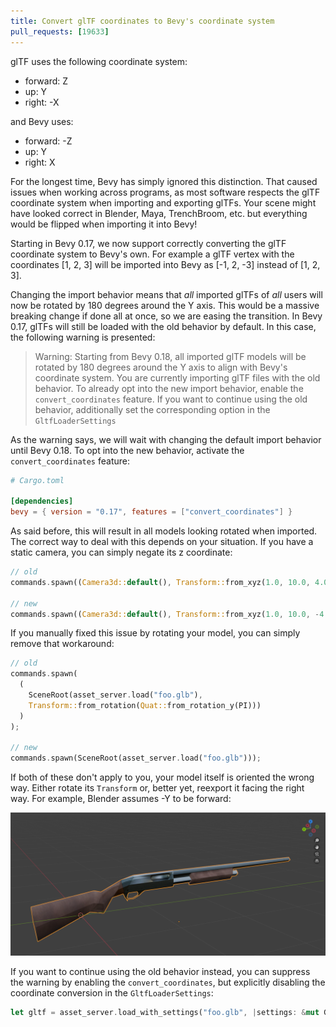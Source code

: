 ```yaml
---
title: Convert glTF coordinates to Bevy's coordinate system
pull_requests: [19633]
---
```


glTF uses the following coordinate system:

- forward: Z
- up: Y
- right: -X

and Bevy uses:

- forward: -Z
- up: Y
- right: X

For the longest time, Bevy has simply ignored this distinction. That caused issues when working across programs, as most software respects the
glTF coordinate system when importing and exporting glTFs. Your scene might have looked correct in Blender, Maya, TrenchBroom, etc. but everything would be flipped when importing it into Bevy!

Starting in Bevy 0.17, we now support correctly converting the glTF coordinate system to Bevy's own.
For example a glTF vertex with the coordinates [1, 2, 3] will be imported into Bevy as [-1, 2, -3] instead of [1, 2, 3].

Changing the import behavior means that *all* imported glTFs of *all* users will now be rotated by 180 degrees around the Y axis.
This would be a massive breaking change if done all at once, so we are easing the transition. In Bevy 0.17, glTFs will still be loaded with
the old behavior by default. In this case, the following warning is presented:
> Warning: Starting from Bevy 0.18, all imported glTF models will be rotated by 180 degrees around the Y axis to align with Bevy's coordinate system.
> You are currently importing glTF files with the old behavior. To already opt into the new import behavior, enable the `convert_coordinates` feature.
> If you want to continue using the old behavior, additionally set the corresponding option in the `GltfLoaderSettings`

As the warning says, we will wait with changing the default import behavior until Bevy 0.18. To opt into the new behavior, activate the `convert_coordinates` feature:

```toml
# Cargo.toml

[dependencies]
bevy = { version = "0.17", features = ["convert_coordinates"] }
```

As said before, this will result in all models looking rotated when imported. The correct way to deal with this depends on your situation.
If you have a static camera, you can simply negate its z coordinate:

```rust
// old
commands.spawn((Camera3d::default(), Transform::from_xyz(1.0, 10.0, 4.0)));

// new
commands.spawn((Camera3d::default(), Transform::from_xyz(1.0, 10.0, -4.0)));
```

If you manually fixed this issue by rotating your model, you can simply remove that workaround:

```rust
// old
commands.spawn(
  (
    SceneRoot(asset_server.load("foo.glb"),
    Transform::from_rotation(Quat::from_rotation_y(PI)))
  )
);

// new
commands.spawn(SceneRoot(asset_server.load("foo.glb")));
```

If both of these don't apply to you, your model itself is oriented the wrong way. Either rotate its `Transform` or, better yet, reexport it facing the right way. For example, Blender assumes -Y to be forward:

<!-- TODO: Add png from PR description -->
![Blender Coordinate System](blender-coords.png)

If you want to continue using the old behavior instead, you can suppress the warning by enabling the `convert_coordinates`, but explicitly disabling the coordinate conversion in the `GltfLoaderSettings`:

```rust
let gltf = asset_server.load_with_settings("foo.glb", |settings: &mut GltfLoaderSettings| { settings.convert_coordinates = false; });
```
